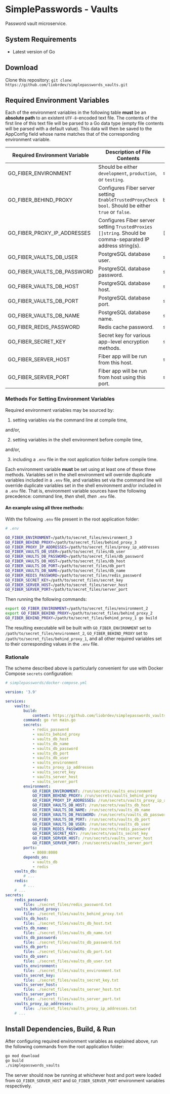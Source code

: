 # SimplePasswords - Vaults

Password vault microservice.

## System Requirements
- Latest version of Go

## Download

Clone this repository: `git clone https://github.com/liobrdev/simplepasswords_vaults.git`

## Required Environment Variables

Each of the environment variables in the following table **must** be an **absolute path** to an existent `UTF-8`-encoded text file. The contents of the first line of this text file will be parsed to a Go data type (empty file contents will be parsed with a default value). This data will then be saved to the AppConfig field whose name matches that of the corresponding environment variable.

| **Required Environment Variable** | **Description of File Contents** | **Data Type** | **Default Value** |
|-----------------------------------|----------------------------------|---------------|-------------------|
| GO_FIBER_ENVIRONMENT | Should be either `development`, `production`, or `testing`. | `string` | `"development"` |
| GO_FIBER_BEHIND_PROXY | Configures Fiber server setting `EnableTrustedProxyCheck bool`. Should be either `true` or `false`. | `bool` | `false` |
| GO_FIBER_PROXY_IP_ADDRESSES | Configures Fiber server setting `TrustedProxies []string`. Should be comma-separated IP address string(s). | `[]string` | `[]string{""}` |
| GO_FIBER_VAULTS_DB_USER | PostgreSQL database user. | `string` | `""` |
| GO_FIBER_VAULTS_DB_PASSWORD | PostgreSQL database password. | `string` | `""` |
| GO_FIBER_VAULTS_DB_HOST | PostgreSQL database host. | `string` | `""` |
| GO_FIBER_VAULTS_DB_PORT | PostgreSQL database port. | `string` | `""` |
| GO_FIBER_VAULTS_DB_NAME | PostgreSQL database name. | `string` | `""` |
| GO_FIBER_REDIS_PASSWORD | Redis cache password. | `string` | `""` |
| GO_FIBER_SECRET_KEY | Secret key for various app-level encryption methods. | `string` | `""` |
| GO_FIBER_SERVER_HOST | Fiber app will be run from this host. | `string` | `"localhost"` |
| GO_FIBER_SERVER_PORT | Fiber app will be run from host using this port. | `string` | `"8080"` |

### Methods For Setting Environment Variables

Required environment variables may be sourced by:

1. setting variables via the command line at compile time,

and/or,

2. setting variables in the shell environment before compile time,

and/or,

3. including a `.env` file in the root application folder before compile time.

Each environment variable **must** be set using at least one of these three methods. Variables set in the shell environment will override duplicate variables included in a `.env` file, and variables set via the command line will override duplicate variables set in the shell environment and/or included in a `.env` file. That is, environment variable sources have the following precedence: command line, *then* shell, *then* `.env` file.

#### An example using all three methods:

With the following `.env` file present in the root application folder:

```bash
# .env

GO_FIBER_ENVIRONMENT=/path/to/secret_files/environment_3
GO_FIBER_BEHIND_PROXY=/path/to/secret_files/behind_proxy_3
GO_FIBER_PROXY_IP_ADDRESSES=/path/to/secret_files/proxy_ip_addresses
GO_FIBER_VAULTS_DB_USER=/path/to/secret_files/db_user
GO_FIBER_VAULTS_DB_PASSWORD=/path/to/secret_files/db_password
GO_FIBER_VAULTS_DB_HOST=/path/to/secret_files/db_host
GO_FIBER_VAULTS_DB_PORT=/path/to/secret_files/db_port
GO_FIBER_VAULTS_DB_NAME=/path/to/secret_files/db_name
GO_FIBER_REDIS_PASSWORD=/path/to/secret_files/redis_password
GO_FIBER_SECRET_KEY=/path/to/secret_files/secret_key
GO_FIBER_SERVER_HOST=/path/to/secret_files/server_host
GO_FIBER_SERVER_PORT=/path/to/secret_files/server_port
```

Then running the following commands:

```bash
export GO_FIBER_ENVIRONMENT=/path/to/secret_files/environment_2
export GO_FIBER_BEHIND_PROXY=/path/to/secret_files/behind_proxy_2
GO_FIBER_BEHIND_PROXY=/path/to/secret_files/behind_proxy_1 go build
```

The resulting executable will be built with `GO_FIBER_ENVIRONMENT` set to `/path/to/secret_files/environment_2`, `GO_FIBER_BEHIND_PROXY` set to `/path/to/secret_files/behind_proxy_1`, and all other required variables set to their corresponding values in the `.env` file.

### Rationale

The scheme described above is particularly convenient for use with Docker Compose `secrets` configuration:

```yaml
# simplepasswords/docker-compose.yml

version: '3.9'

services:
    vaults:
        build:
            context: https://github.com/liobrdev/simplepasswords_vaults
        command: go run main.go
        secrets:
            - redis_password
            - vaults_behind_proxy
            - vaults_db_host
            - vaults_db_name
            - vaults_db_password
            - vaults_db_port
            - vaults_db_user
            - vaults_environment
            - vaults_proxy_ip_addresses
            - vaults_secret_key
            - vaults_server_host
            - vaults_server_port
        environment:
            GO_FIBER_ENVIRONMENT: /run/secrets/vaults_environment
            GO_FIBER_BEHIND_PROXY: /run/secrets/vaults_behind_proxy
            GO_FIBER_PROXY_IP_ADDRESSES: /run/secrets/vaults_proxy_ip_addresses
            GO_FIBER_VAULTS_DB_HOST: /run/secrets/vaults_db_host
            GO_FIBER_VAULTS_DB_NAME: /run/secrets/vaults_db_name
            GO_FIBER_VAULTS_DB_PASSWORD: /run/secrets/vaults_db_password
            GO_FIBER_VAULTS_DB_PORT: /run/secrets/vaults_db_port
            GO_FIBER_VAULTS_DB_USER: /run/secrets/vaults_db_user
            GO_FIBER_REDIS_PASSWORD: /run/secrets/redis_password
            GO_FIBER_SECRET_KEY: /run/secrets/vaults_secret_key
            GO_FIBER_SERVER_HOST: /run/secrets/vaults_server_host
            GO_FIBER_SERVER_PORT: /run/secrets/vaults_server_port
        ports:
            - 8080:8080
        depends_on:
            - vaults_db
            - redis
    vaults_db:
        # ...
    redis:
        # ...
    # ...
secrets:
    redis_password:
        file: ./secret_files/redis_password.txt
    vaults_behind_proxy:
        file: ./secret_files/vaults_behind_proxy.txt
    vaults_db_host:
        file: ./secret_files/vaults_db_host.txt
    vaults_db_name:
        file: ./secret_files/vaults_db_name.txt
    vaults_db_password:
        file: ./secret_files/vaults_db_password.txt
    vaults_db_port:
        file: ./secret_files/vaults_db_port.txt
    vaults_db_user:
        file: ./secret_files/vaults_db_user.txt
    vaults_environment:
        file: ./secret_files/vaults_environment.txt
    vaults_secret_key:
        file: ./secret_files/vaults_secret_key.txt
    vaults_server_host:
        file: ./secret_files/vaults_server_host.txt
    vaults_server_port:
        file: ./secret_files/vaults_server_port.txt
    vaults_proxy_ip_addresses:
        file: ./secret_files/vaults_proxy_ip_addresses.txt
    # ...
```

## Install Dependencies, Build, & Run

After configuring required environment variables as explained above, run the following commands from the root application folder:

```bash
go mod download
go build
./simplepasswords_vaults
```

The server should now be running at whichever host and port were loaded from `GO_FIBER_SERVER_HOST` and `GO_FIBER_SERVER_PORT` environment variables respectively.
